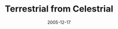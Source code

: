---
layout: music 
title: "Terrestrial from Celestrial"
series: "An Unexpected Interruption of Scandalous Love"
date: 2005-12-17 
description: "Sometimes our world seems to be one giant contradiction. And Christmas is no different. It’s a time of warm family memories and fathers who don’t talk to their children. A time of being thankful for how much we have and hurt by how much we don’t. A time o"
audio: "http://www.crossroads.net/audio/2005/2005_11_An_Unexpected_Interruption_Of_Scandalous_Love/AUIOSL_03_12-18-05_Terrestrial_from_Celestial.mp3"
audio-duration: "43:17"
src: "http://www.crossroads.net/players/media/mediumHz/"
---